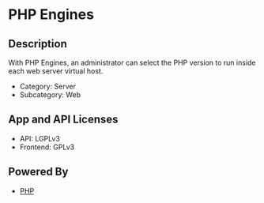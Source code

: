 # PHP Engines

## Description

With PHP Engines, an administrator can select the PHP version to run inside each web server virtual host.

- Category: Server
- Subcategory: Web

## App and API Licenses

- API: LGPLv3
- Frontend: GPLv3

## Powered By

- [PHP](http://php.net)
